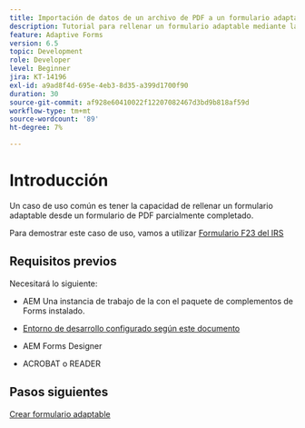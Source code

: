 ```yaml
---
title: Importación de datos de un archivo de PDF a un formulario adaptable
description: Tutorial para rellenar un formulario adaptable mediante la importación de un archivo de PDF
feature: Adaptive Forms
version: 6.5
topic: Development
role: Developer
level: Beginner
jira: KT-14196
exl-id: a9ad8f4d-695e-4eb3-8d35-a399d1700f90
duration: 30
source-git-commit: af928e60410022f12207082467d3bd9b818af59d
workflow-type: tm+mt
source-wordcount: '89'
ht-degree: 7%

---
```


# Introducción

Un caso de uso común es tener la capacidad de rellenar un formulario adaptable desde un formulario de PDF parcialmente completado.

Para demostrar este caso de uso, vamos a utilizar [Formulario F23 del IRS](./assets/f23.pdf)

## Requisitos previos

Necesitará lo siguiente:

* AEM Una instancia de trabajo de la con el paquete de complementos de Forms instalado.

* [Entorno de desarrollo configurado según este documento](https://experienceleague.adobe.com/docs/experience-manager-learn/forms/creating-your-first-osgi-bundle/create-your-first-osgi-bundle.html)

* AEM Forms Designer

* ACROBAT o READER

## Pasos siguientes

[Crear formulario adaptable](./create-adaptive-form.md)
